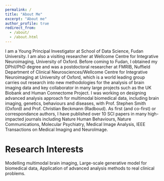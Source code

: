 ```yaml
---
permalink: /
title: "About Me"
excerpt: "About me"
author_profile: true
redirect_from: 
  - /about/
  - /about.html
---
```


I am a Young Principal Investigator at School of Data Science, Fudan University. I am also a visiting researcher at Wellcome Centre for Integrative Neuroimaging, University of Oxford. Before coming to Fudan, I obtained my DPhil/PhD degree and was a postdoctoral researcher at FMRIB, Nuffield Department of Clinical Neurosciences/Wellcome Centre for Integrative Neuroimaging at University of Oxford, which is a world leading group carries out research into new methodologies for the analysis of brain imaging data and key collaborator in many large projects such as the UK Biobank and Human Connectome Project. I was working on designing advanced analysis approach for multimodal biomedical data, including brain imaging, genetics, behaviours and diseases, with Prof. Stephen Smith (Oxford) and Prof. Christian Beckmann (Radboud). As first (and co-first) or correspondance authors, I have published over 10 SCI papers in many high-impacted journals including Nature Human Behaviours, Nature Communications, Molecular Psychiatry, Medical Image Analysis, IEEE Transactions on Medical Imaging and NeuroImage. 

Research Interests
======
Modelling multimodal brain imaging, Large-scale generative model for biomedical data, Application of advanced analysis methods to real clinical problems.

